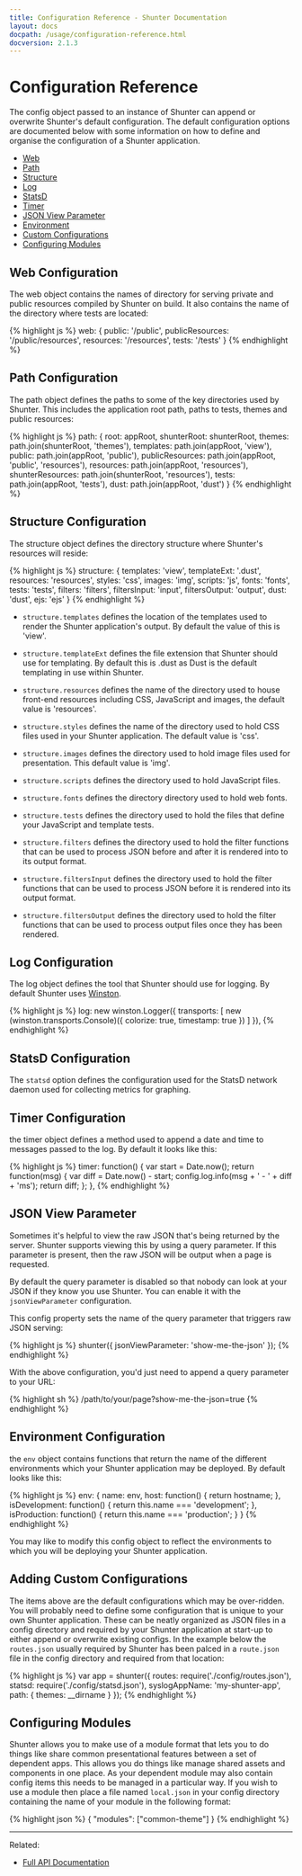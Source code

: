 ```yaml
---
title: Configuration Reference - Shunter Documentation
layout: docs
docpath: /usage/configuration-reference.html
docversion: 2.1.3
---
```


Configuration Reference
=======================

The config object passed to an instance of Shunter can append or overwrite Shunter's default configuration. The default configuration options are documented below with some information on how to define and organise the configuration of a Shunter application.

- [Web](#web-configuration)
- [Path](#path-configuration)
- [Structure](#structure-configuration)
- [Log](#log-configuration)
- [StatsD](#statsd-configuration)
- [Timer](#timer-configuration)
- [JSON View Parameter](#json-view-parameter)
- [Environment](#environment-configuration)
- [Custom Configurations](#adding-custom-configurations)
- [Configuring Modules](#configuring-modules)


Web Configuration
-----------------

The web object contains the names of directory for serving private and public resources compiled by Shunter on build. It also contains the name of the directory where tests are located:

{% highlight js %}
web: {
    public: '/public',
    publicResources: '/public/resources',
    resources: '/resources',
    tests: '/tests'
}
{% endhighlight %}


Path Configuration
------------------

The path object defines the paths to some of the key directories used by Shunter. This includes the application root path, paths to tests, themes and public resources:

{% highlight js %}
path: {
    root: appRoot,
    shunterRoot: shunterRoot,
    themes: path.join(shunterRoot, 'themes'),
    templates: path.join(appRoot, 'view'),
    public: path.join(appRoot, 'public'),
    publicResources: path.join(appRoot, 'public', 'resources'),
    resources: path.join(appRoot, 'resources'),
    shunterResources: path.join(shunterRoot, 'resources'),
    tests: path.join(appRoot, 'tests'),
    dust: path.join(appRoot, 'dust')
}
{% endhighlight %}


Structure Configuration
-----------------------

The structure object defines the directory structure where Shunter's resources will reside:

{% highlight js %}
structure: {
    templates: 'view',
    templateExt: '.dust',
    resources: 'resources',
    styles: 'css',
    images: 'img',
    scripts: 'js',
    fonts: 'fonts',
    tests: 'tests',
    filters: 'filters',
    filtersInput: 'input',
    filtersOutput: 'output',
    dust: 'dust',
    ejs: 'ejs'
}
{% endhighlight %}

- `structure.templates` defines the location of the templates used to render the Shunter application's output. By default the value of this is 'view'.

- `structure.templateExt` defines the file extension that Shunter should use for templating. By default this is .dust as Dust is the default templating in use within Shunter.

- `structure.resources` defines the name of the directory used to house front-end resources including CSS, JavaScript and images, the default value is 'resources'.

- `structure.styles` defines the name of the directory used to hold CSS files used in your Shunter application. The default value is 'css'.

- `structure.images` defines the directory used to hold image files used for presentation. This default value is 'img'.

- `structure.scripts` defines the directory used to hold JavaScript files.

- `structure.fonts` defines the directory directory used to hold web fonts.

- `structure.tests` defines the directory used to hold the files that define your JavaScript and template tests.

- `structure.filters` defines the directory used to hold the filter functions that can be used to process JSON before and after it is rendered into to its output format.

- `structure.filtersInput` defines the directory used to hold the filter functions that can be used to process JSON before it is rendered into its output format.

- `structure.filtersOutput` defines the directory used to hold the filter functions that can be used to process output files once they has been rendered.


Log Configuration
-----------------

The log object defines the tool that Shunter should use for logging. By default Shunter uses [Winston](https://github.com/winstonjs/winston).

{% highlight js %}
log: new winston.Logger({
    transports: [
        new (winston.transports.Console)({
            colorize: true,
            timestamp: true
        })
    ]
}),
{% endhighlight %}

StatsD Configuration
--------------------

The `statsd` option defines the configuration used for the StatsD network daemon used for collecting metrics for graphing.


Timer Configuration
-------------------

the timer object defines a method used to append a date and time to messages passed to the log. By default it looks like this:

{% highlight js %}
timer: function() {
    var start = Date.now();
    return function(msg) {
        var diff = Date.now() - start;
        config.log.info(msg + ' - ' + diff + 'ms');
        return diff;
    };
},
{% endhighlight %}


JSON View Parameter
-------------------

Sometimes it's helpful to view the raw JSON that's being returned by the server. Shunter supports viewing this by using a query parameter. If this parameter is present, then the raw JSON will be output when a page is requested.

By default the query parameter is disabled so that nobody can look at your JSON if they know you use Shunter. You can enable it with the `jsonViewParameter` configuration.

This config property sets the name of the query parameter that triggers raw JSON serving:

{% highlight js %}
shunter({
    jsonViewParameter: 'show-me-the-json'
});
{% endhighlight %}

With the above configuration, you'd just need to append a query parameter to your URL:

{% highlight sh %}
/path/to/your/page?show-me-the-json=true
{% endhighlight %}


Environment Configuration
-------------------------

the `env` object contains functions that return the name of the different environments which your Shunter application may be deployed. By default looks like this:

{% highlight js %}
env: {
    name: env,
    host: function() {
        return hostname;
    },
    isDevelopment: function() {
        return this.name === 'development';
    },
    isProduction: function() {
        return this.name === 'production';
    }
}
{% endhighlight %}

You may like to modify this config object to reflect the environments to which you will be deploying your Shunter application.


Adding Custom Configurations
----------------------------

The items above are the default configurations which may be over-ridden. You will probably need to define some configuration that is unique to your own Shunter application. These can be neatly organized as JSON files in a config directory and required by your Shunter application at start-up to either append or overwrite existing configs. In the example below the `routes.json` usually required by Shunter has been palced in a `route.json` file in the config directory and required from that location:

{% highlight js %}
var app = shunter({
    routes: require('./config/routes.json'),
    statsd: require('./config/statsd.json'),
    syslogAppName: 'my-shunter-app',
    path: {
        themes: __dirname
    }
});
{% endhighlight %}


Configuring Modules
-------------------

Shunter allows you to make use of a module format that lets you to do things like share common presentational features between a set of dependent apps. This allows you do things like manage shared assets and components in one place. As your dependent module may also contain config items this needs to be managed in a particular way. If you wish to use a module then place a file named `local.json` in your config directory containing the name of your module in the following format:

{% highlight json %}
{
    "modules": ["common-theme"]
}
{% endhighlight %}


---

Related:

- [Full API Documentation](index.html)
